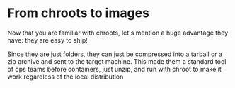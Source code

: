 # From chroots to images

Now that you are familiar with chroots, let's mention
a huge advantage they have: they are easy to ship!

Since they are just folders, they can just be compressed
into a tarball or a zip archive and sent to the target machine.
This made them a standard tool of ops teams before containers,
just unzip, and run with chroot to make it work regardless of
the local distribution

